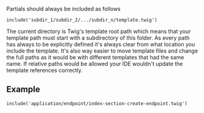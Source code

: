 Partials should always be included as follows

```
include('subdir_1/subdir_2/.../subdir_n/template.twig')
```

The current directory is Twig's template root path which means that your template path must start with a subdirectory of this folder. As every path has always to be explicitly defined it's always clear from what location you include the template. It's also way easier to move template files and change the full paths as it would be with different templates that had the same name. If relative paths would be allowed your IDE wouldn't update the template references correctly.

Example
-------

```
include('application/endpoint/index-section-create-endpoint.twig')
```
